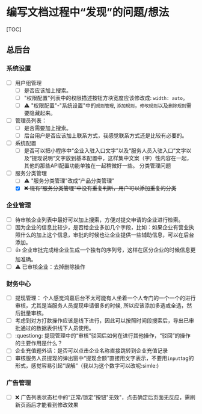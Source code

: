 # 编写文档过程中“发现”的问题/想法
[TOC]

## 总后台

### 系统设置
- [ ] 用户组管理
  - [ ] 是否应该加上搜索。
  - [ ] "权限配置"列表中的权限描述按钮方块宽度应该修改成: `width: auto`。
  - [ ] :warning: "权限配置"-"系统设置"中的`规则管理`, `添加规则`，`修改规则`以及`删除规则`需要隐藏起来。
- [ ] 管理员列表：
  - [ ] 是否需要加上搜索。
  - [ ] 后台用户是否应该加上联系方式，我感觉联系方式还是比较有必要的。
- [ ] 系统配置
  - [ ] 是否可以把小程序中“企业入驻入口文字”以及“服务人员入驻入口”文字以及“提现说明“文字放到基本配置中，这样集中文案（字）性内容在一起，其他的那些API配置功能单独在一起稍微好一些。
分类管理问题
- [ ] 服务分类管理
  - [ ] :warning: "服务分类管理"改成“产品分类管理”
  - [x] ~~:x: 现有“服务分类管理”中没有重复判断，用户可以添加重复的分类~~

### 企业管理
- [ ] 待审核企业列表中最好可以加上搜索，方便对提交申请的企业进行检索。
- [ ] 因为企业的信息比较少，是否给企业多加几个字段，比如：如果企业有营业执照什么的加上这个信息，审批的时候也让企业提供一些辅助信息，可以在后台添加。
- [ ] :+1: 企业审批完成给企业生成一个独有的序列号，这样在区分企业的时候信息更加准确。
- [ ] :warning: 已审核企业：去掉删除操作

### 财务中心
- [ ] 提现管理： 个人感觉鸿嘉后台不太可能有人坐着一个人专门的一个一个的进行审核，尤其是当服务人员提现申请很多的时候, 所以应该添加多选或全选，然后批量审核。
- [ ] 考虑到对方打款操作应该是线下进行，因此可以按照时间段搜索后，导出已审批通过的数据表供线下人员使用。
- [ ] :questiong: 提现管理中的“审核”驳回后如何在进行其他操作，“驳回”的操作的主要作用是什么？
- [ ] 企业充值题外话：是否可以点击企业名称直接跳转到企业充值记录
- [ ] 审核服务人员提现的弹出窗中“提现金额”直接用文字表示，不要用`input`tag的形式，感觉容易引起“误解”（我以为这个数字可以改呢:simle:)

### 广告管理
- [ ] :x: 广告列表状态栏中的“正常/锁定”按钮"无效"，点击确定后页面无反应，需刷新页面后才能看到修改效果
